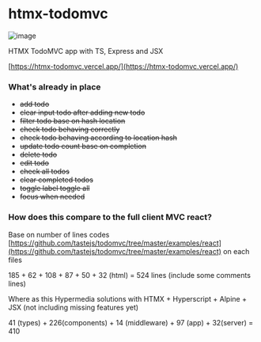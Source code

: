 # htmx-todomvc
![image](https://htmx.org/img/createdwith.jpeg)

HTMX TodoMVC app with TS, Express and JSX

[https://htmx-todomvc.vercel.app/](https://htmx-todomvc.vercel.app/) 

### What's already in place
- ~~add todo~~
- ~~clear input todo after adding new todo~~
- ~~filter todo base on hash location~~
- ~~check todo behaving correctly~~
- ~~check todo behaving according to location hash~~
- ~~update todo count base on completion~~
- ~~delete todo~~
- ~~edit todo~~
- ~~check all todos~~
- ~~clear completed todos~~
- ~~toggle label toggle all~~
- ~~focus when needed~~

### How does this compare to the full client MVC react?

Base on number of lines codes [https://github.com/tastejs/todomvc/tree/master/examples/react](https://github.com/tastejs/todomvc/tree/master/examples/react) on each files

185 + 62 + 108 + 87 + 50 + 32 (html) = 524 lines (include some comments lines)

Where as this Hypermedia solutions with HTMX + Hyperscript + Alpine + JSX (not including missing features yet)

41 (types) + 226(components) + 14 (middleware) + 97 (app) + 32(server) = 410



